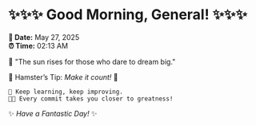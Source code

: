 # ✨✨✨ Good Morning, General! ✨✨✨

**📅 Date:** May 27, 2025  
**⏰ Time:** 02:13 AM  

🌅 "The sun rises for those who dare to dream big."  

🐹 Hamster’s Tip: _Make it count!_ 💪  

```
🚀 Keep learning, keep improving.  
🧑‍💻 Every commit takes you closer to greatness!  
```

✨ *Have a Fantastic Day!* ✨  
